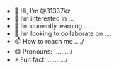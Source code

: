 - 👋 Hi, I’m @31337kz
- 👀 I’m interested in ...
- 🌱 I’m currently learning ...
- 💞️ I’m looking to collaborate on ....
- 📫 How to reach me ..../
- 😄 Pronouns: ........./
- ⚡ Fun fact: ........../


